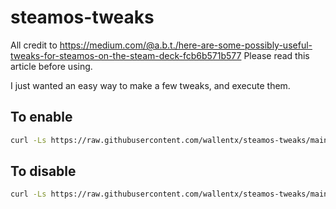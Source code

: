 # steamos-tweaks

All credit to https://medium.com/@a.b.t./here-are-some-possibly-useful-tweaks-for-steamos-on-the-steam-deck-fcb6b571b577
Please read this article before using.

I just wanted an easy way to make a few tweaks, and execute them.

## To enable
```bash
curl -Ls https://raw.githubusercontent.com/wallentx/steamos-tweaks/main/enable | bash
```

## To disable
```bash
curl -Ls https://raw.githubusercontent.com/wallentx/steamos-tweaks/main/disable | bash
```

